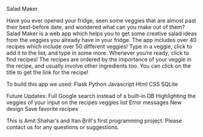 Salad Maker

Have you ever opened your fridge, seen some veggies that are almost past their best-before date, and wondered what can you make out of them?
Salad Maker is a web app which helps you to get some creative salad ideas from the veggies you already have in your fridge.
The app includes over 40 recipes which include over 50 different veggies!
Type in a veggie, click to add it to the list, and type in some more. Whenever you’re ready, click to find recipes! 
The recipes are ordered by the importance of your veggie in the recipe, and usually involve other ingredients too.
You can click on the title to get the link for the recipe!

To build this app we used:
Flask
Python
Javascript
Html
CSS
SQLite

Future Updates:
Full Google search instead of a built-in DB
Highlighting the veggies of your input on the recipes veggies list
Error messages
New design
Save favorite recipes

This is Amit Shahar’s and Itan Brill's first programming project.
Please contact us for any questions or suggestions. 
